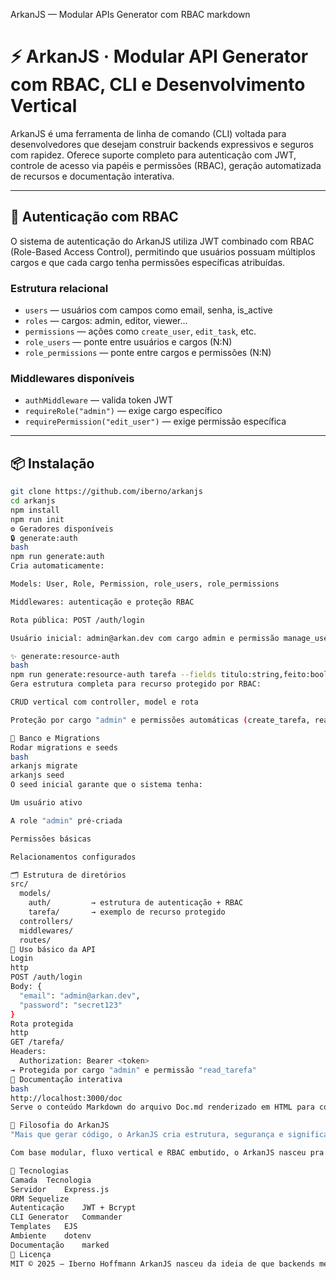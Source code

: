 ArkanJS — Modular APIs Generator com RBAC
markdown
# ⚡ ArkanJS · Modular API Generator com RBAC, CLI e Desenvolvimento Vertical

ArkanJS é uma ferramenta de linha de comando (CLI) voltada para desenvolvedores que desejam construir backends expressivos e seguros com rapidez. Oferece suporte completo para autenticação com JWT, controle de acesso via papéis e permissões (RBAC), geração automatizada de recursos e documentação interativa.

---

## 🔐 Autenticação com RBAC

O sistema de autenticação do ArkanJS utiliza JWT combinado com RBAC (Role-Based Access Control), permitindo que usuários possuam múltiplos cargos e que cada cargo tenha permissões específicas atribuídas.

### Estrutura relacional

- `users` — usuários com campos como email, senha, is_active
- `roles` — cargos: admin, editor, viewer...
- `permissions` — ações como `create_user`, `edit_task`, etc.
- `role_users` — ponte entre usuários e cargos (N:N)
- `role_permissions` — ponte entre cargos e permissões (N:N)

### Middlewares disponíveis

- `authMiddleware` — valida token JWT
- `requireRole("admin")` — exige cargo específico
- `requirePermission("edit_user")` — exige permissão específica

---

## 📦 Instalação

```bash
git clone https://github.com/iberno/arkanjs
cd arkanjs
npm install
npm run init
⚙️ Geradores disponíveis
🔒 generate:auth
bash
npm run generate:auth
Cria automaticamente:

Models: User, Role, Permission, role_users, role_permissions

Middlewares: autenticação e proteção RBAC

Rota pública: POST /auth/login

Usuário inicial: admin@arkan.dev com cargo admin e permissão manage_users

✨ generate:resource-auth
bash
npm run generate:resource-auth tarefa --fields titulo:string,feito:boolean
Gera estrutura completa para recurso protegido por RBAC:

CRUD vertical com controller, model e rota

Proteção por cargo "admin" e permissões automáticas (create_tarefa, read_tarefa, etc.)

🧱 Banco e Migrations
Rodar migrations e seeds
bash
arkanjs migrate
arkanjs seed
O seed inicial garante que o sistema tenha:

Um usuário ativo

A role "admin" pré-criada

Permissões básicas

Relacionamentos configurados

🗂️ Estrutura de diretórios
src/
  models/
    auth/         → estrutura de autenticação + RBAC
    tarefa/       → exemplo de recurso protegido
  controllers/
  middlewares/
  routes/
🔑 Uso básico da API
Login
http
POST /auth/login
Body: {
  "email": "admin@arkan.dev",
  "password": "secret123"
}
Rota protegida
http
GET /tarefa/
Headers:
  Authorization: Bearer <token>
→ Protegida por cargo "admin" e permissão "read_tarefa"
📝 Documentação interativa
bash
http://localhost:3000/doc
Serve o conteúdo Markdown do arquivo Doc.md renderizado em HTML para consulta via navegador.

💙 Filosofia do ArkanJS
"Mais que gerar código, o ArkanJS cria estrutura, segurança e significado."

Com base modular, fluxo vertical e RBAC embutido, o ArkanJS nasceu pra escalar — seja pra criar um MVP rápido ou um painel administrativo completo.

🔧 Tecnologias
Camada	Tecnologia
Servidor	Express.js
ORM	Sequelize
Autenticação	JWT + Bcrypt
CLI Generator	Commander
Templates	EJS
Ambiente	dotenv
Documentação	marked
📝 Licença
MIT © 2025 — Iberno Hoffmann ArkanJS nasceu da ideia de que backends merecem elegância. Construído com 💙, música clássica e arquitetura digital.